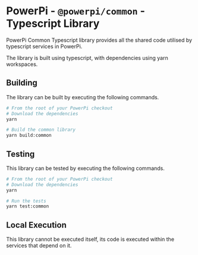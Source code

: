 # PowerPi - `@powerpi/common` - Typescript Library

PowerPi Common Typescript library provides all the shared code utilised by typescript services in PowerPi.

The library is built using typescript, with dependencies using yarn workspaces.

## Building

The library can be built by executing the following commands.

```bash
# From the root of your PowerPi checkout
# Download the dependencies
yarn

# Build the common library
yarn build:common
```

## Testing

This library can be tested by executing the following commands.

```bash
# From the root of your PowerPi checkout
# Download the dependencies
yarn

# Run the tests
yarn test:common
```

## Local Execution

This library cannot be executed itself, its code is executed within the services that depend on it.
